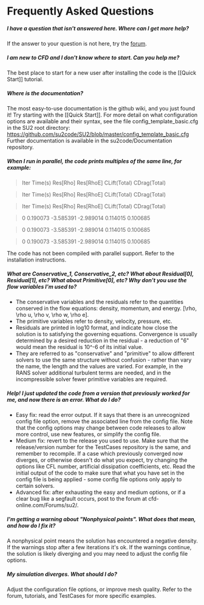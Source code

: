 # Frequently Asked Questions
##### I have a question that isn't answered here. Where can I get more help?
If the answer to your question is not here, try the [forum](http://cfd-online.com/Forums/su2/).


##### I am new to CFD and I don't know where to start. Can you help me?
The best place to start for a new user after installing the code is the [[Quick Start]] tutorial. 

##### Where is the documentation?
The most easy-to-use documentation is the github wiki, and you just found it! Try starting with the [[Quick Start]].
For more detail on what configuration options are available and their syntax, see the file config_template_basic.cfg in the SU2 root directory: https://github.com/su2code/SU2/blob/master/config_template_basic.cfg
Further documentation is available in the su2code/Documentation repository.

##### When I run in parallel, the code prints multiples of the same line, for example:
> Iter    Time(s)     Res[Rho]     Res[RhoE]   CLift(Total)   CDrag(Total)

> Iter    Time(s)     Res[Rho]     Res[RhoE]   CLift(Total)   CDrag(Total)

> Iter    Time(s)     Res[Rho]     Res[RhoE]   CLift(Total)   CDrag(Total)

> 0   0.190073    -3.585391     -2.989014       0.114015       0.100685

> 0   0.190073    -3.585391     -2.989014       0.114015       0.100685

> 0   0.190073    -3.585391     -2.989014       0.114015       0.100685

The code has not been compiled with parallel support. Refer to the installation instructions. 


##### What are Conservative_1, Conservative_2, etc? What about Residual[0], Residual[1], etc? What about Primitive[0], etc? Why don't you use the flow variables I'm used to?
* The conservative variables and the residuals refer to the quantities conserved in the flow equations: density, momentum, and energy. [\rho, \rho u, \rho v, \rho w, \rho e]. 
* The primitive variables refer to density, velocity, pressure, etc.
* Residuals are printed in log10 format, and indicate how close the solution is to satisfying the governing equations. Convergence is usually determined by a desired reduction in the residual - a reduction of "6" would mean the residual is 10^-6 of its initial value. 
* They are referred to as "conservative" and "primitive" to allow different solvers to use the same structure without confusion - rather than vary the name, the length and the values are varied. For example, in the RANS solver additional turbulent terms are needed, and in the incompressible solver fewer primitive variables are required. 


##### Help! I just updated the code from a version that previously worked for me, and now there is an error. What do I do?
* Easy fix: read the error output. If it says that there is an unrecognized config file option, remove the associated line from the config file. Note that the config options may change between code releases to allow more control, use new features, or simplify the config file. 
* Medium fix: revert to the release you used to use. Make sure that the release/version number for the TestCases repository is the same, and remember to recompile. If a case which previously converged now diverges, or otherwise doesn't do what you expect, try changing the options like CFL number, artificial dissipation coefficients, etc. Read the initial output of the code to make sure that what you have set in the config file is being applied - some config file options only apply to certain solvers.
* Advanced fix: after exhausting the easy and medium options, or if a clear bug like a segfault occurs, post to the forum at cfd-online.com/Forums/su2/. 


##### I'm getting a warning about "Nonphysical points". What does that mean, and how do I fix it? 
A nonphysical point means the solution has encountered a negative density. If the warnings stop after a few iterations it's ok. If the warnings continue, the solution is likely diverging and you may need to adjust the config file options. 


##### My simulation diverges. What should I do?
Adjust the configuration file options, or improve mesh quality. Refer to the forum, tutorials, and TestCases for more specific examples. 